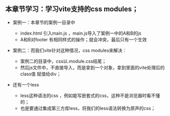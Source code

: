 ## 本章节学习：学习vite支持的css modules；


* 案例一：本章节的案例一目录中
  * index.html 引入main.js ，main.js导入了案例一中的A和B的js
  * A和B对footer 有相同样式的操作；就会冲突，最后只有一个生效


* 案例二：而我们vite针对这种情况，css modules来解决：
  * 案例二的目录中，css以.module.css结尾；
  * 然后js文件中，不直接导入，而是拿到一个对象，拿到里面的vite处理后的class值 赋值给div；


* 还有一个less
  * less这种语法的css ，例如能写嵌套式的css，这种不是浏览器时看不懂的；
  * 也是要通过集成第三方库less，将我们的less语法转换为原声的css；
